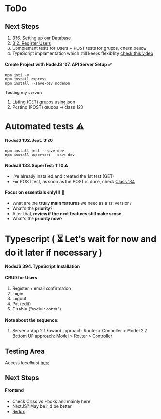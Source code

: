 # ToDo
<!-- ![](https://encrypted-tbn0.gstatic.com/images?q=tbn:ANd9GcTNgS4NjTHOlP7WmZ3pIngUGbEa8IQ3yOVvfg&usqp=CAU) -->
 
## Next Steps
1. [336. Setting up our Database]('https://www.udemy.com/course/the-complete-web-developer-zero-to-mastery/learn/lecture/22727187#overview')
1. [312. Register Users]('https://www.udemy.com/course/the-complete-web-developer-zero-to-mastery/learn/lecture/8820886#overview')
2. Complement tests for Users +  POST tests for grupos, check bellow
3. TypeScript implamentation which still keeps flexibility [check this video]('https://youtu.be/AIVWz9tDIxM?t=428')


#### Create Project with NodeJS 107. API Server Setup ✅
```
npm inti -y
npm install express 
npm install --save-dev nodemon
```

Testing my server:
1. Listing (GET) grupos using json
2. Posting (POST) grupos -> [class 123]('https://www.udemy.com/course/complete-nodejs-developer-zero-to-mastery/learn/lecture/26172358#overview')

# Automated tests ⚠️
#### NodeJS  132. Jest:  3’20
```
npm install jest --save-dev
npm install supertest --save-dev
```

#### NodeJS  133. SuperTest: 1’10 ⚠️
* I've already installed and created the 1st test (GET)
* For POST test, as soon as the POST is done, check [Class 134]('https://www.udemy.com/course/complete-nodejs-developer-zero-to-mastery/learn/lecture/26199790#overview') 

#### Focus on essentials only!!! 👀
* What are the **trully main features** we need as a 1st version?
* What's the **priority**?
* After that, **review if the next features still make sense**.
* What's the **priority now**?

# Typescript ( ⏳ Let's wait for now and do it later if necessary )
#### NodeJS 394. TypeScript Installation

#### CRUD for Users
1. Register + email confirmation
2. Login
3. Logout
4. Put (edit)
5. Disable ("excluir conta")


#### Note about the sequence:
1. Server > App
2.1 Foward approach: Router > Controller > Model
2.2 Bottom UP approach: Model > Router > Controller

## Testing Area
Access _localhost_ [here](http://localhost:8000/grupos)


## Next Steps
#### Frontend 
* Check [Class vs Hooks]('https://www.udemy.com/course/the-complete-web-developer-zero-to-mastery/learn/lecture/26127202#overview') and mainly [here]('https://www.udemy.com/course/the-complete-web-developer-zero-to-mastery/learn/lecture/36906286#overview')
* NextJS? May be it'd be better 
* [Redux]('https://www.udemy.com/course/the-complete-web-developer-zero-to-mastery/learn/lecture/10173568#overview')